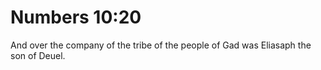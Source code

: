 # Numbers 10:20

And over the company of the tribe of the people of Gad was Eliasaph the son of Deuel.
